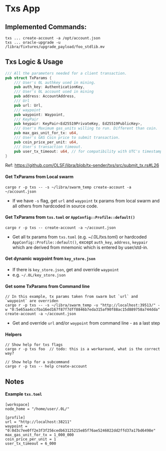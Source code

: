 
# Txs App

## Implemented Commands:

```
txs ... create-account -a /opt/account.json
txs ... oracle-upgrade -u /libra/fixtures/upgrade_payload/foo_stdlib.mv
```

## Txs Logic & Usage

``` Rust
/// All the parameters needed for a client transaction.
pub struct TxParams {
    /// User's 0L authkey used in mining.
    pub auth_key: AuthenticationKey,
    /// User's 0L account used in mining
    pub address: AccountAddress,
    /// Url
    pub url: Url,
    /// waypoint
    pub waypoint: Waypoint,
    /// KeyPair
    pub keypair: KeyPair<Ed25519PrivateKey, Ed25519PublicKey>,
    /// User's Maximum gas_units willing to run. Different than coin. 
    pub max_gas_unit_for_tx: u64,
    /// User's GAS Coin price to submit transaction.
    pub coin_price_per_unit: u64,
    /// User's transaction timeout.
    pub user_tx_timeout: u64, // for compatibility with UTC's timestamp.
}
```
Ref: https://github.com/OLSF/libra/blob/tx-sender/txs/src/submit_tx.rs#L26


#### Get TxParams from Local swarm
```
cargo r -p txs -- -s ~/libra/swarm_temp create-account -a ~/account.json  
```
- If we have `-s` flag, get `url` and `waypoint` tx params from local swarm and all others from hardcoded in source code.  


#### Get TxParams from `txs.toml` or `AppConfig::Profile::default()`

```
cargo r -p txs -- create-account -a ~/account.json   
```
- Get all tx params from `txs.toml` (e.g. ~/.0L/txs.toml) or hardcoded `AppConfig::Profile::default()`, except `auth_key`, `address`, `keypair` which are derived from mnemonic which is entered by user/std-in.

#### Get dynamic waypoint from `key_store.json`

- If there is `key_store.json`, get and override `waypoint` 
- e.g. `~/.0L/key_store.json`  

#### Get some TxParams from Command line
```
// In this example, tx params taken from swarm but `url` and `waypoint` are overriden 
cargo r -p txs -- -s ~/libra/swarm_temp -u "http://localhost:39513/" -w "0:5e65aa4ccfba16ed167f87f7dff8846b7eda315af90f88ac15d889758a744dda" create-account -a ~/account.json 
```

- Get and override `url` and/or `waypoint` from command line - as a last step 

#### Helpers  

```
// Show help for txs flags
cargo r -p txs foo  // todo: this is a workaround, what is the correct way?

// Show help for a subcommand
cargo r -p txs -- help create-account
```

## Notes

#### Example `txs.toml`

```
[workspace]
node_home = "/home/user/.0L/"

[profile]
url = "http://localhost:38211"        
waypoint = "0:0d3c7ee0ff2e3f3f256cedb63125215e85f76ae5246022dd2ffd37a17bd6498e"
max_gas_unit_for_tx = 1_000_000
coin_price_per_unit = 1
user_tx_timeout = 6_000
```

